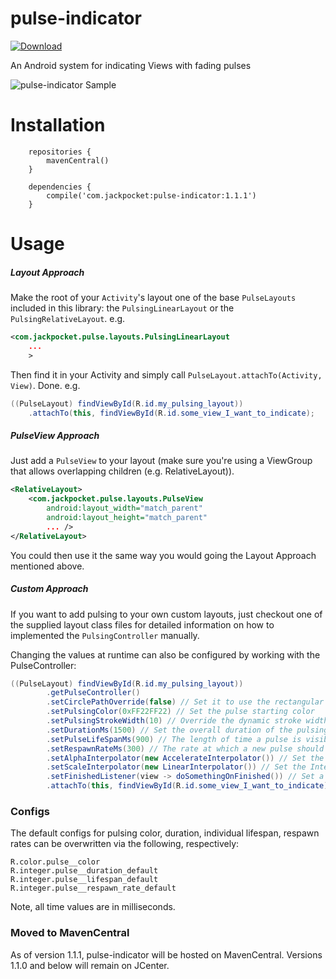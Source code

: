 # pulse-indicator

[![Download](https://img.shields.io/maven-central/v/com.jackpocket/pulse-indicator)](https://search.maven.org/artifact/com.jackpocket/pulse-indicator)

An Android system for indicating Views with fading pulses

![pulse-indicator Sample](https://github.com/jackpocket/android-pulse-indicator/raw/master/pulse.gif)

# Installation

```
    repositories {
        mavenCentral()
    }

    dependencies {
        compile('com.jackpocket:pulse-indicator:1.1.1')
    }
```

# Usage

##### Layout Approach

Make the root of your `Activity`'s layout one of the base `PulseLayouts` included in this library: the `PulsingLinearLayout` or the `PulsingRelativeLayout`. e.g.

```xml
<com.jackpocket.pulse.layouts.PulsingLinearLayout 
    ...
    >
``` 

Then find it in your Activity and simply call `PulseLayout.attachTo(Activity, View)`. Done. e.g.

```java
((PulseLayout) findViewById(R.id.my_pulsing_layout))
    .attachTo(this, findViewById(R.id.some_view_I_want_to_indicate);
```

##### PulseView Approach

Just add a `PulseView` to your layout (make sure you're using a ViewGroup that allows overlapping children (e.g. RelativeLayout)).

```xml
<RelativeLayout>
    <com.jackpocket.pulse.layouts.PulseView
        android:layout_width="match_parent"
        android:layout_height="match_parent"
        ... />
</RelativeLayout>
``` 

You could then use it the same way you would going the Layout Approach mentioned above.

##### Custom Approach

If you want to add pulsing to your own custom layouts, just checkout one of the supplied layout class files for detailed information on how to implemented the `PulsingController` manually.

Changing the values at runtime can also be configured by working with the PulseController:

```java
((PulseLayout) findViewById(R.id.my_pulsing_layout))
        .getPulseController()
        .setCirclePathOverride(false) // Set it to use the rectangular boundaries instead of circle pulsing
        .setPulsingColor(0xFF22FF22) // Set the pulse starting color
        .setPulsingStrokeWidth(10) // Override the dynamic stroke width with a custom one
        .setDurationMs(1500) // Set the overall duration of the pulsing (will continue until no pulses exist)
        .setPulseLifeSpanMs(900) // The length of time a pulse is visible
        .setRespawnRateMs(300) // The rate at which a new pulse should be added
        .setAlphaInterpolator(new AccelerateInterpolator()) // Set the Interpolator for the alpha animation
        .setScaleInterpolator(new LinearInterpolator()) // Set the Interpolator for the scaling animation
        .setFinishedListener(view -> doSomethingOnFinished()) // Set a callback to be triggered when the pulsing finished for a View. Calling attach() before it completes will prevent it from being triggered
        .attachTo(this, findViewById(R.id.some_view_I_want_to_indicate)); // Attach the configured controller to the target and start pulsing
```

### Configs

The default configs for pulsing color, duration, individual lifespan, respawn rates can be overwritten via the following, respectively:

    R.color.pulse__color
    R.integer.pulse__duration_default
    R.integer.pulse__lifespan_default
    R.integer.pulse__respawn_rate_default

Note, all time values are in milliseconds.

### Moved to MavenCentral

As of version 1.1.1, pulse-indicator will be hosted on MavenCentral. Versions 1.1.0 and below will remain on JCenter.

